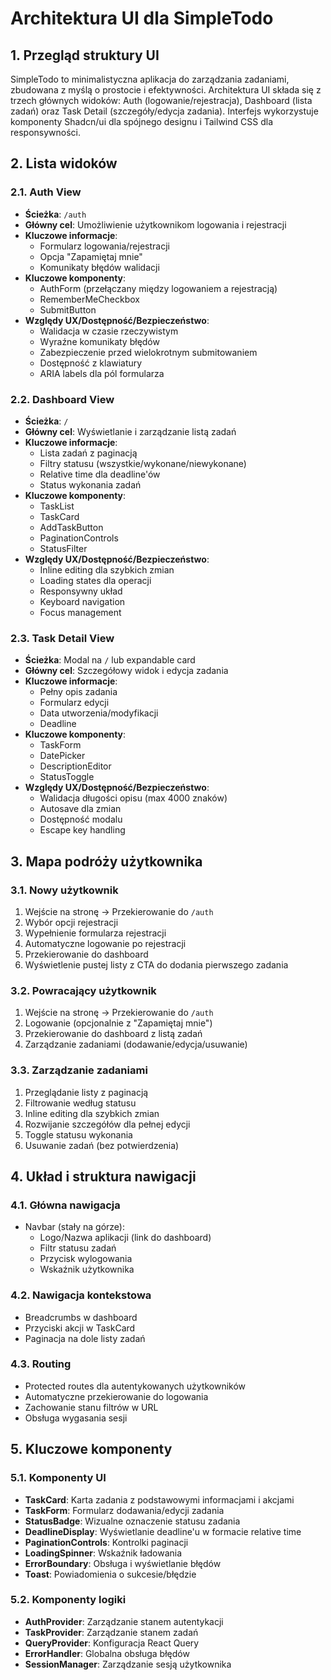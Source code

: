 # Architektura UI dla SimpleTodo

## 1. Przegląd struktury UI

SimpleTodo to minimalistyczna aplikacja do zarządzania zadaniami, zbudowana z myślą o prostocie i efektywności. Architektura UI składa się z trzech głównych widoków: Auth (logowanie/rejestracja), Dashboard (lista zadań) oraz Task Detail (szczegóły/edycja zadania). Interfejs wykorzystuje komponenty Shadcn/ui dla spójnego designu i Tailwind CSS dla responsywności.

## 2. Lista widoków

### 2.1. Auth View

- **Ścieżka**: `/auth`
- **Główny cel**: Umożliwienie użytkownikom logowania i rejestracji
- **Kluczowe informacje**:
  - Formularz logowania/rejestracji
  - Opcja "Zapamiętaj mnie"
  - Komunikaty błędów walidacji
- **Kluczowe komponenty**:
  - AuthForm (przełączany między logowaniem a rejestracją)
  - RememberMeCheckbox
  - SubmitButton
- **Względy UX/Dostępność/Bezpieczeństwo**:
  - Walidacja w czasie rzeczywistym
  - Wyraźne komunikaty błędów
  - Zabezpieczenie przed wielokrotnym submitowaniem
  - Dostępność z klawiatury
  - ARIA labels dla pól formularza

### 2.2. Dashboard View

- **Ścieżka**: `/`
- **Główny cel**: Wyświetlanie i zarządzanie listą zadań
- **Kluczowe informacje**:
  - Lista zadań z paginacją
  - Filtry statusu (wszystkie/wykonane/niewykonane)
  - Relative time dla deadline'ów
  - Status wykonania zadań
- **Kluczowe komponenty**:
  - TaskList
  - TaskCard
  - AddTaskButton
  - PaginationControls
  - StatusFilter
- **Względy UX/Dostępność/Bezpieczeństwo**:
  - Inline editing dla szybkich zmian
  - Loading states dla operacji
  - Responsywny układ
  - Keyboard navigation
  - Focus management

### 2.3. Task Detail View

- **Ścieżka**: Modal na `/` lub expandable card
- **Główny cel**: Szczegółowy widok i edycja zadania
- **Kluczowe informacje**:
  - Pełny opis zadania
  - Formularz edycji
  - Data utworzenia/modyfikacji
  - Deadline
- **Kluczowe komponenty**:
  - TaskForm
  - DatePicker
  - DescriptionEditor
  - StatusToggle
- **Względy UX/Dostępność/Bezpieczeństwo**:
  - Walidacja długości opisu (max 4000 znaków)
  - Autosave dla zmian
  - Dostępność modalu
  - Escape key handling

## 3. Mapa podróży użytkownika

### 3.1. Nowy użytkownik

1. Wejście na stronę -> Przekierowanie do `/auth`
2. Wybór opcji rejestracji
3. Wypełnienie formularza rejestracji
4. Automatyczne logowanie po rejestracji
5. Przekierowanie do dashboard
6. Wyświetlenie pustej listy z CTA do dodania pierwszego zadania

### 3.2. Powracający użytkownik

1. Wejście na stronę -> Przekierowanie do `/auth`
2. Logowanie (opcjonalnie z "Zapamiętaj mnie")
3. Przekierowanie do dashboard z listą zadań
4. Zarządzanie zadaniami (dodawanie/edycja/usuwanie)

### 3.3. Zarządzanie zadaniami

1. Przeglądanie listy z paginacją
2. Filtrowanie według statusu
3. Inline editing dla szybkich zmian
4. Rozwijanie szczegółów dla pełnej edycji
5. Toggle statusu wykonania
6. Usuwanie zadań (bez potwierdzenia)

## 4. Układ i struktura nawigacji

### 4.1. Główna nawigacja

- Navbar (stały na górze):
  - Logo/Nazwa aplikacji (link do dashboard)
  - Filtr statusu zadań
  - Przycisk wylogowania
  - Wskaźnik użytkownika

### 4.2. Nawigacja kontekstowa

- Breadcrumbs w dashboard
- Przyciski akcji w TaskCard
- Paginacja na dole listy zadań

### 4.3. Routing

- Protected routes dla autentykowanych użytkowników
- Automatyczne przekierowanie do logowania
- Zachowanie stanu filtrów w URL
- Obsługa wygasania sesji

## 5. Kluczowe komponenty

### 5.1. Komponenty UI

- **TaskCard**: Karta zadania z podstawowymi informacjami i akcjami
- **TaskForm**: Formularz dodawania/edycji zadania
- **StatusBadge**: Wizualne oznaczenie statusu zadania
- **DeadlineDisplay**: Wyświetlanie deadline'u w formacie relative time
- **PaginationControls**: Kontrolki paginacji
- **LoadingSpinner**: Wskaźnik ładowania
- **ErrorBoundary**: Obsługa i wyświetlanie błędów
- **Toast**: Powiadomienia o sukcesie/błędzie

### 5.2. Komponenty logiki

- **AuthProvider**: Zarządzanie stanem autentykacji
- **TaskProvider**: Zarządzanie stanem zadań
- **QueryProvider**: Konfiguracja React Query
- **ErrorHandler**: Globalna obsługa błędów
- **SessionManager**: Zarządzanie sesją użytkownika
